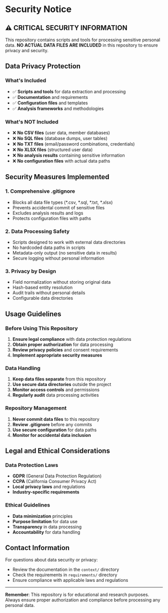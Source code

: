 # Security Notice

## ⚠️ CRITICAL SECURITY INFORMATION

This repository contains scripts and tools for processing sensitive personal data. **NO ACTUAL DATA FILES ARE INCLUDED** in this repository to ensure privacy and security.

## Data Privacy Protection

### What's Included
- ✅ **Scripts and tools** for data extraction and processing
- ✅ **Documentation** and requirements
- ✅ **Configuration files** and templates
- ✅ **Analysis frameworks** and methodologies

### What's NOT Included
- ❌ **No CSV files** (user data, member databases)
- ❌ **No SQL files** (database dumps, user tables)
- ❌ **No TXT files** (email/password combinations, credentials)
- ❌ **No XLSX files** (structured user data)
- ❌ **No analysis results** containing sensitive information
- ❌ **No configuration files** with actual data paths

## Security Measures Implemented

### 1. Comprehensive .gitignore
- Blocks all data file types (*.csv, *.sql, *.txt, *.xlsx)
- Prevents accidental commit of sensitive files
- Excludes analysis results and logs
- Protects configuration files with paths

### 2. Data Processing Safety
- Scripts designed to work with external data directories
- No hardcoded data paths in scripts
- Metadata-only output (no sensitive data in results)
- Secure logging without personal information

### 3. Privacy by Design
- Field normalization without storing original data
- Hash-based entity resolution
- Audit trails without personal details
- Configurable data directories

## Usage Guidelines

### Before Using This Repository
1. **Ensure legal compliance** with data protection regulations
2. **Obtain proper authorization** for data processing
3. **Review privacy policies** and consent requirements
4. **Implement appropriate security measures**

### Data Handling
1. **Keep data files separate** from this repository
2. **Use secure data directories** outside the project
3. **Monitor access controls** and permissions
4. **Regularly audit** data processing activities

### Repository Management
1. **Never commit data files** to this repository
2. **Review .gitignore** before any commits
3. **Use secure configuration** for data paths
4. **Monitor for accidental data inclusion**

## Legal and Ethical Considerations

### Data Protection Laws
- **GDPR** (General Data Protection Regulation)
- **CCPA** (California Consumer Privacy Act)
- **Local privacy laws** and regulations
- **Industry-specific requirements**

### Ethical Guidelines
- **Data minimization** principles
- **Purpose limitation** for data use
- **Transparency** in data processing
- **Accountability** for data handling

## Contact Information

For questions about data security or privacy:
- Review the documentation in the `context/` directory
- Check the requirements in `requirements/` directory
- Ensure compliance with applicable laws and regulations

---

**Remember**: This repository is for educational and research purposes. Always ensure proper authorization and compliance before processing any personal data. 